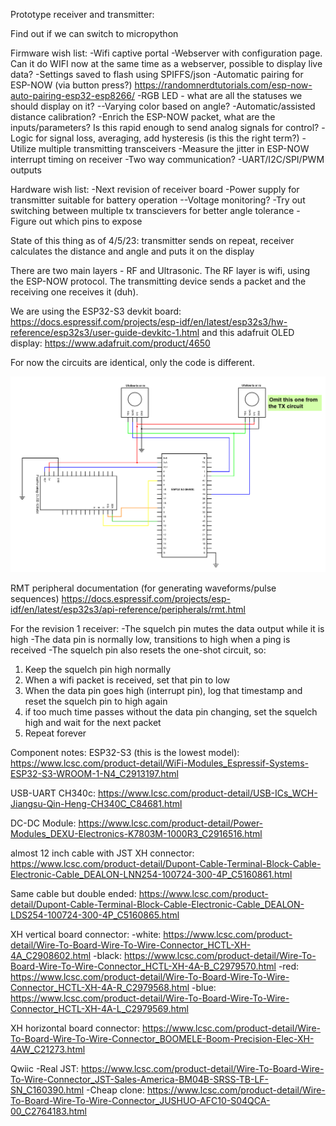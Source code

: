 Prototype receiver and transmitter:

Find out if we can switch to micropython

Firmware wish list:
-Wifi captive portal
-Webserver with configuration page.  Can it do WIFI now at the same time as a webserver, possible to display live data?
-Settings saved to flash using SPIFFS/json
-Automatic pairing for ESP-NOW (via button press?) https://randomnerdtutorials.com/esp-now-auto-pairing-esp32-esp8266/
-RGB LED - what are all the statuses we should display on it?
--Varying color based on angle?
-Automatic/assisted distance calibration?
-Enrich the ESP-NOW packet, what are the inputs/parameters?  Is this rapid enough to send analog signals for control?
-Logic for signal loss, averaging, add hysteresis (is this the right term?)
-Utilize multiple transmitting transceivers
-Measure the jitter in ESP-NOW interrupt timing on receiver
-Two way communication?
-UART/I2C/SPI/PWM outputs

Hardware wish list:
-Next revision of receiver board
-Power supply for transmitter suitable for battery operation
--Voltage monitoring?
-Try out switching between multiple tx transcievers for better angle tolerance
-Figure out which pins to expose


State of this thing as of 4/5/23: transmitter sends on repeat, receiver calculates the distance and angle and puts it on the display

There are two main layers - RF and Ultrasonic.  The RF layer is wifi, using the ESP-NOW protocol.  The transmitting device sends a packet and the receiving one receives it (duh).

We are using the ESP32-S3 devkit board: https://docs.espressif.com/projects/esp-idf/en/latest/esp32s3/hw-reference/esp32s3/user-guide-devkitc-1.html
and this adafruit OLED display: https://www.adafruit.com/product/4650

For now the circuits are identical, only the code is different.

![Schematic](ufollow-prototype-schematic.png)

RMT peripheral documentation (for generating waveforms/pulse sequences)
https://docs.espressif.com/projects/esp-idf/en/latest/esp32s3/api-reference/peripherals/rmt.html


For the revision 1 receiver:
-The squelch pin mutes the data output while it is high
-The data pin is normally low, transitions to high when a ping is received
-The squelch pin also resets the one-shot circuit, so:
1. Keep the squelch pin high normally
2. When a wifi packet is received, set that pin to low
3. When the data pin goes high (interrupt pin), log that timestamp and reset the squelch pin to high again
4. if too much time passes without the data pin changing, set the squelch high and wait for the next packet
5. Repeat forever


Component notes:
ESP32-S3 (this is the lowest model): https://www.lcsc.com/product-detail/WiFi-Modules_Espressif-Systems-ESP32-S3-WROOM-1-N4_C2913197.html

USB-UART CH340c: https://www.lcsc.com/product-detail/USB-ICs_WCH-Jiangsu-Qin-Heng-CH340C_C84681.html

DC-DC Module: https://www.lcsc.com/product-detail/Power-Modules_DEXU-Electronics-K7803M-1000R3_C2916516.html

almost 12 inch cable with JST XH connector: https://www.lcsc.com/product-detail/Dupont-Cable-Terminal-Block-Cable-Electronic-Cable_DEALON-LNN254-100724-300-4P_C5160861.html

Same cable but double ended: https://www.lcsc.com/product-detail/Dupont-Cable-Terminal-Block-Cable-Electronic-Cable_DEALON-LDS254-100724-300-4P_C5160865.html

XH vertical board connector:
-white: https://www.lcsc.com/product-detail/Wire-To-Board-Wire-To-Wire-Connector_HCTL-XH-4A_C2908602.html
-black: https://www.lcsc.com/product-detail/Wire-To-Board-Wire-To-Wire-Connector_HCTL-XH-4A-B_C2979570.html
-red: https://www.lcsc.com/product-detail/Wire-To-Board-Wire-To-Wire-Connector_HCTL-XH-4A-R_C2979568.html
-blue: https://www.lcsc.com/product-detail/Wire-To-Board-Wire-To-Wire-Connector_HCTL-XH-4A-L_C2979569.html

XH horizontal board connector: https://www.lcsc.com/product-detail/Wire-To-Board-Wire-To-Wire-Connector_BOOMELE-Boom-Precision-Elec-XH-4AW_C21273.html

Qwiic
-Real JST: https://www.lcsc.com/product-detail/Wire-To-Board-Wire-To-Wire-Connector_JST-Sales-America-BM04B-SRSS-TB-LF-SN_C160390.html
-Cheap clone: https://www.lcsc.com/product-detail/Wire-To-Board-Wire-To-Wire-Connector_JUSHUO-AFC10-S04QCA-00_C2764183.html